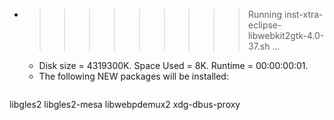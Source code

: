 * >>>>>>>>> Running inst-xtra-eclipse-libwebkit2gtk-4.0-37.sh ...
  * Disk size = 4319300K. Space Used = 8K. Runtime = 00:00:00:01.
  * The following NEW packages will be installed:
  ```bash
libgles2 libgles2-mesa libwebpdemux2 xdg-dbus-proxy
  ```
